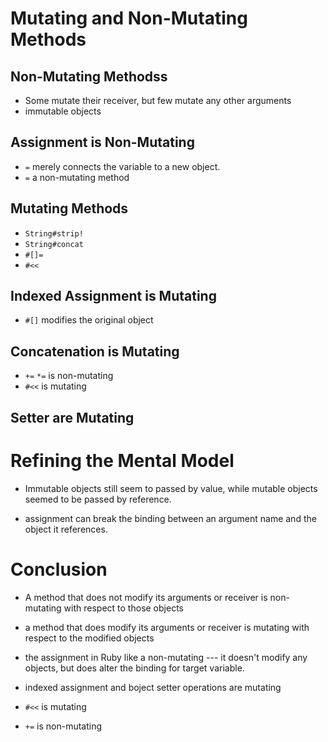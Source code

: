 # Mutating and Non-Mutating Methods

## Non-Mutating Methodss

- Some mutate their receiver, but few mutate any other arguments
- immutable objects

## Assignment is Non-Mutating

- `=` merely connects the variable to a new object.
- `=` a non-mutating method


## Mutating Methods

- `String#strip!`
- `String#concat`
- `#[]=`
- `#<<`

## Indexed Assignment is Mutating

- `#[]` modifies the original object

## Concatenation is Mutating

- `+=` `*=` is non-mutating
- `#<<` is mutating

## Setter are Mutating

# Refining the Mental Model

- Immutable objects still seem to passed by value, while mutable objects seemed to be passed by reference.

- assignment can break the binding between an argument name and the object it references.

# Conclusion

- A method that does not modify its arguments or receiver is non-mutating with respect to those objects

- a method that does modify its arguments or receiver is mutating with respect to the modified objects

- the assignment in Ruby like a non-mutating --- it doesn't modify any objects, but does alter the binding for target variable.

- indexed assignment and boject setter operations are mutating

- `#<<` is mutating
- `+=` is non-mutating

